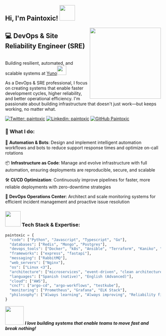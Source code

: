 <h2> Hi, I'm Paintoxic! <img src="https://media.giphy.com/media/FxCPa1YvXm2ZQNHMPT/giphy.gif" width="50"></h2>

<img align='right' src="https://media.giphy.com/media/Ll22OhMLAlVDb8UQWe/giphy.gif" width="230">

## 💻 DevOps & Site Reliability Engineer (SRE)

</br>Building resilient, automated, and scalable systems at <a href="https://www.y.uno/">Yuno</a><img src="https://media.giphy.com/media/H3kC4ZqqH1XJoK1sCZ/giphy.gif" width="30">
</em></p>

As a DevOps & SRE professional, I focus on creating systems that enable faster development cycles, higher reliability, and better operational efficiency. I'm passionate about building infrastructure that doesn't just work—but keeps working, no matter what.

[![Twitter: paintoxic](https://img.shields.io/twitter/follow/Paintox1c?style=social)](https://twitter.com/paintox1c)
[![Linkedin: paintoxic](https://img.shields.io/badge/-paintoxic-blue?style=flat-square&logo=Linkedin&logoColor=white&link=https://www.linkedin.com/in/paintoxic/)](https://www.linkedin.com/in/paintoxic/)
[![GitHub Paintoxic](https://img.shields.io/github/followers/paintoxic?label=follow&style=social)](https://github.com/paintoxic)

### 🔧 What I do:

🚀 **Automation & Bots**: Design and implement intelligent automation workflows and bots to reduce support response times and optimize on-call rotations

📦 **Infrastructure as Code**: Manage and evolve infrastructure with full automation, ensuring deployments are reproducible, secure, and scalable

🛠 **CI/CD Optimization**: Continuously improve pipelines for faster, more reliable deployments with zero-downtime strategies

🧠 **DevOps Operations Center**: Architect and scale monitoring systems for efficient incident management and proactive issue resolution

### <img src="https://media.giphy.com/media/fV1ImRvsEbQXXMT5ml/giphy.gif" width="50"> Tech Stack & Expertise:

```python
paintoxic = {
  "code": ["Python", "Javascript", "Typescript", "Go"],
  "databases": ["Redis", "Mongo", "Postgres"],
  "devops_tools": ["Docker", "k8s", "Ansible", "Terraform", "Kaniko", "Jinja"],
  "frameworks": ["express", "fastapi"],
  "messaging": ["RabbitMQ"],
  "web_servers": ["Nginx"],
  "os": ["Linux <3"],
  "architecture": ["microservices", "event-driven", "clean architecture", "tdd"],
  "languages": ["Spanish (native)", "English (Advanced)"],
  "cloud": ["AWS"],
  "cncf": ["argo-cd", "argo-workflows", "testkube"],
  "monitoring": ["Prometheus", "Grafana", "ELK Stack"],
  "philosophy": ["Always learning", "Always improving", "Reliability first"]
}
```

<img src="https://media.giphy.com/media/H8Jlq4aDPNIYdcdPnq/giphy.gif" width="60"> <em><b>I love building systems that enable teams to move fast and break nothing!</b></em>
